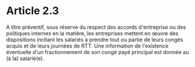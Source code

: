 # Article 2.3

 A titre préventif, sous réserve du respect des accords d'entreprise ou des politiques internes en la matière, les entreprises mettent en œuvre des dispositions incitant les salariés à prendre tout ou partie de leurs congés acquis et de leurs journées de RTT. Une information de l'existence éventuelle d'un fractionnement de son congé payé principal est donnée au (à la) salarié(e).  


